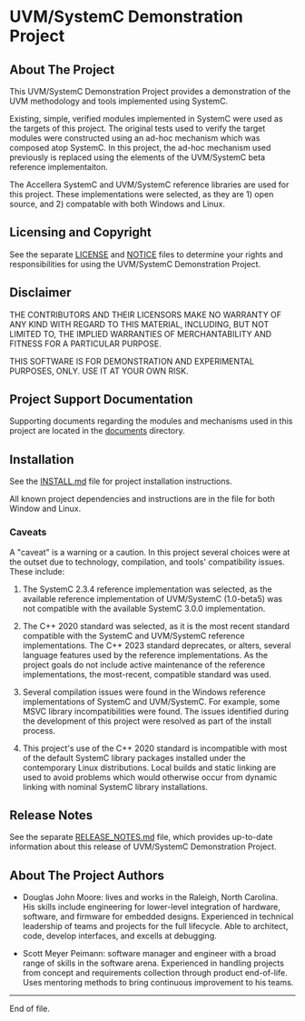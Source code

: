 
UVM/SystemC Demonstration Project
=================================

About The Project
-----------------

This UVM/SystemC Demonstration Project provides a demonstration of 
the UVM methodology and tools implemented using SystemC.

Existing, simple, verified modules implemented in SystemC were used
as the targets of this project.  The original tests used to verify
the target modules were constructed using an ad-hoc mechanism which
was composed atop SystemC.  In this project, the ad-hoc mechanism
used previously is replaced using the elements of the UVM/SystemC
beta reference implementaiton.

The Accellera SystemC and UVM/SystemC reference libraries are used
for this project.  These implementations were selected, as they
are 1) open source, and 2) compatable with both Windows and Linux.


Licensing and Copyright
-----------------------

See the separate [LICENSE](LICENSE) and [NOTICE](NOTICE)
files to determine your rights and responsibilities for using the
UVM/SystemC Demonstration Project.


Disclaimer
----------

THE CONTRIBUTORS AND THEIR LICENSORS MAKE NO WARRANTY OF ANY KIND
WITH REGARD TO THIS MATERIAL, INCLUDING, BUT NOT LIMITED TO, THE
IMPLIED WARRANTIES OF MERCHANTABILITY AND FITNESS FOR A PARTICULAR
PURPOSE.

THIS SOFTWARE IS FOR DEMONSTRATION AND EXPERIMENTAL PURPOSES, ONLY.
USE IT AT YOUR OWN RISK.


Project Support Documentation
-----------------------------

Supporting documents regarding the modules and mechanisms used in
this project are located in the [documents](/documents/INDEX.md)
directory.


Installation
------------

See the [INSTALL.md](INSTALL.md) file for project installation
instructions.  

All known project dependencies and instructions are in the
file for both Window and Linux.

### Caveats

A "caveat" is a warning or a caution.  In this project several
choices were at the outset due to technology, compilation, and
tools' compatibility issues.  These include:

1. The SystemC 2.3.4 reference implementation was selected, as the
available reference implementation of UVM/SystemC (1.0-beta5) was not
compatible with the available SystemC 3.0.0 implementation.

2. The C++ 2020 standard was selected, as it is the most recent
standard compatible with the SystemC and UVM/SystemC reference
implementations.  The C++ 2023 standard deprecates, or alters,
several language features used by the reference implementations.
As the project goals do not include active maintenance of the
reference implementations, the most-recent, compatible standard
was used.

3. Several compilation issues were found in the Windows reference
implementations of SystemC and UVM/SystemC.  For example, some MSVC
library incompatibilities were found.  The issues identified during
the development of this project were resolved as part of the install
process.

4. This project's use of the C++ 2020 standard is incompatible with
most of the default SystemC library packages installed under the
contemporary Linux distributions.  Local builds and static linking
are used to avoid problems which would otherwise occur from
dynamic linking with nominal SystemC library installations.


Release Notes
-------------

See the separate [RELEASE_NOTES.md](RELEASE_NOTES.md) file, which
provides up-to-date information about this release of UVM/SystemC
Demonstration Project.


About The Project Authors
-------------------------

* Douglas John Moore: lives and works in the Raleigh, North Carolina.  
His skills include engineering for lower-level integration of 
hardware, software, and firmware for embedded designs.
Experienced in technical leadership of teams and projects for the
full lifecycle. Able to architect, code, develop interfaces, and
excells at debugging.

* Scott Meyer Peimann: software manager and engineer with a broad
range of skills in the software arena.  Experienced in handling
projects from concept and requirements collection through product
end-of-life.  Uses mentoring methods to bring continuous improvement
to his teams.


---

End of file.